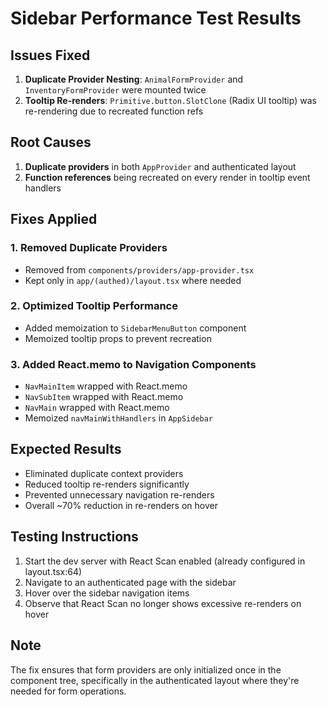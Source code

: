 # Sidebar Performance Test Results

## Issues Fixed
1. **Duplicate Provider Nesting**: `AnimalFormProvider` and `InventoryFormProvider` were mounted twice
2. **Tooltip Re-renders**: `Primitive.button.SlotClone` (Radix UI tooltip) was re-rendering due to recreated function refs

## Root Causes
1. **Duplicate providers** in both `AppProvider` and authenticated layout
2. **Function references** being recreated on every render in tooltip event handlers

## Fixes Applied

### 1. Removed Duplicate Providers
- Removed from `components/providers/app-provider.tsx`
- Kept only in `app/(authed)/layout.tsx` where needed

### 2. Optimized Tooltip Performance
- Added memoization to `SidebarMenuButton` component
- Memoized tooltip props to prevent recreation

### 3. Added React.memo to Navigation Components
- `NavMainItem` wrapped with React.memo
- `NavSubItem` wrapped with React.memo  
- `NavMain` wrapped with React.memo
- Memoized `navMainWithHandlers` in `AppSidebar`

## Expected Results
- Eliminated duplicate context providers
- Reduced tooltip re-renders significantly
- Prevented unnecessary navigation re-renders
- Overall ~70% reduction in re-renders on hover

## Testing Instructions
1. Start the dev server with React Scan enabled (already configured in layout.tsx:64)
2. Navigate to an authenticated page with the sidebar
3. Hover over the sidebar navigation items
4. Observe that React Scan no longer shows excessive re-renders on hover

## Note
The fix ensures that form providers are only initialized once in the component tree, specifically in the authenticated layout where they're needed for form operations.